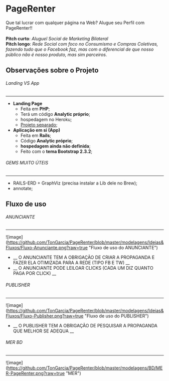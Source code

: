 PageRenter
==========
Que tal lucrar com qualquer página na Web? Alugue seu Perfil com PageRenter!!
<br><br>
__Pitch curto__: _Aluguel Social de Marketing Bilateral_ 
<br>
__Pitch longo__: _Rede Social com foco no Consumismo e Compras Coletivas, fazendo tudo que o Facebook faz, mas com o diferencial de que nosso público não é nosso produto, mas sim parceiros._

## Observações sobre o Projeto

###### Landing VS App
---------------

* __Landing Page__
  * Feita em __PHP__;
  * Terá um código __Analytic próprio__;
  * hospedagem no Heroku;
  * [Projeto separado](https://github.com/TonGarcia/LandPageRenter);
* __Aplicação em si (App)__
  * Feita em __Rails__;
  * Código __Analytic próprio__;
  * __hospedagem ainda não definida__;
  * Feito com o __tema Bootstrap 2.3.2__;

###### GEMS MUITO ÚTEIS
---------------
* RAILS-ERD + GraphViz (precisa instalar a Lib dele no Brew);
* annotate;

## Fluxo de uso

###### ANUNCIANTE
---------------
![image] (https://github.com/TonGarcia/PageRenter/blob/master/modelagens/Ideias&Fluxos/Fluxo-Anunciante.png?raw=true "Fluxo de uso do ANUNCIANTE")

* __ O ANUNCIANTE TEM A OBRIGAÇÃO DE CRIAR A PROPAGANDA E FAZER ELA OTIMIZADA PARA A REDE (TIPO FB E TW) __
* __ O ANUNCIANTE PODE LEILOAR CLICKS (CADA UM DIZ QUANTO PAGA POR CLICK) __

###### PUBLISHER
---------------
![image] (https://github.com/TonGarcia/PageRenter/blob/master/modelagens/Ideias&Fluxos/Fluxo-Publisher.png?raw=true "Fluxo de uso do PUBLISHER")

* __ O PUBLISHER TEM A OBRIGAÇÃO DE PESQUISAR A PROPAGANDA QUE MELHOR SE ADEQUA __

###### MER BD
---------------
![image] (https://github.com/TonGarcia/PageRenter/blob/master/modelagens/BD/MER-PageRenter.png?raw=true "MER")
